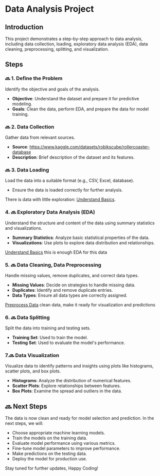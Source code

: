 # Data Analysis Project

## Introduction
This project demonstrates a step-by-step approach to data analysis, including data collection, loading, exploratory data analysis (EDA), data cleaning, preprocessing, splitting, and visualization.

## Steps

### 🔜 1. Define the Problem
Identify the objective and goals of the analysis.
- **Objective**: Understand the dataset and prepare it for predictive modeling.
- **Goals**: Clean the data, perform EDA, and prepare the data for model training.


### 🔜 2. Data Collection
Gather data from relevant sources.
- **Source**: https://www.kaggle.com/datasets/robikscube/rollercoaster-database
- **Description**: Brief description of the dataset and its features.

### 🔜 3. Data Loading
Load the data into a suitable format (e.g., CSV, Excel, database).
- Ensure the data is loaded correctly for further analysis.

There is data with little exploration: [Understand Basics](DataUnderstanding.py).


### 4. 🔜 Exploratory Data Analysis (EDA)
Understand the structure and content of the data using summary statistics and visualizations.
- **Summary Statistics**: Analyze basic statistical properties of the data.
- **Visualizations**: Use plots to explore data distribution and relationships.

[Understand Basics](DataUnderstanding.py) this is enough EDA for this data

### 5. 🔜 Data Cleaning, Data Preprocessing
Handle missing values, remove duplicates, and correct data types.
- **Missing Values**: Decide on strategies to handle missing data.
- **Duplicates**: Identify and remove duplicate entries.
- **Data Types**: Ensure all data types are correctly assigned.

[Preprocess Data](DataPreparation.py) clean data, make it ready for visualization and predictions


### 6. 🔜 Data Splitting
Split the data into training and testing sets.
- **Training Set**: Used to train the model.
- **Testing Set**: Used to evaluate the model's performance.

### 7.🔜  Data Visualization
Visualize data to identify patterns and insights using plots like histograms, scatter plots, and box plots.
- **Histograms**: Analyze the distribution of numerical features.
- **Scatter Plots**: Explore relationships between features.
- **Box Plots**: Examine the spread and outliers in the data.

## 🔜  Next Steps
The data is now clean and ready for model selection and prediction. In the next steps, we will:
- Choose appropriate machine learning models.
- Train the models on the training data.
- Evaluate model performance using various metrics.
- Fine-tune model parameters to improve performance.
- Make predictions on the testing data.
- Deploy the model for production use.

Stay tuned for further updates, Happy Coding!

